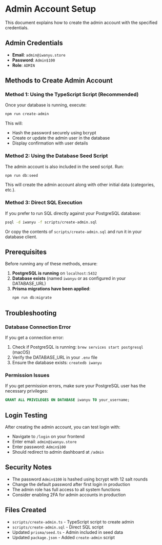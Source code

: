 # Admin Account Setup

This document explains how to create the admin account with the specified credentials.

## Admin Credentials
- **Email**: `admin@iwanyu.store`
- **Password**: `Admin$100`
- **Role**: `ADMIN`

## Methods to Create Admin Account

### Method 1: Using the TypeScript Script (Recommended)

Once your database is running, execute:

```bash
npm run create-admin
```

This will:
- Hash the password securely using bcrypt
- Create or update the admin user in the database
- Display confirmation with user details

### Method 2: Using the Database Seed Script

The admin account is also included in the seed script. Run:

```bash
npm run db:seed
```

This will create the admin account along with other initial data (categories, etc.).

### Method 3: Direct SQL Execution

If you prefer to run SQL directly against your PostgreSQL database:

```bash
psql -d iwanyu -f scripts/create-admin.sql
```

Or copy the contents of `scripts/create-admin.sql` and run it in your database client.

## Prerequisites

Before running any of these methods, ensure:

1. **PostgreSQL is running** on `localhost:5432`
2. **Database exists** (named `iwanyu` or as configured in your DATABASE_URL)
3. **Prisma migrations have been applied**:
   ```bash
   npm run db:migrate
   ```

## Troubleshooting

### Database Connection Error
If you get a connection error:
1. Check if PostgreSQL is running: `brew services start postgresql` (macOS)
2. Verify the DATABASE_URL in your `.env` file
3. Ensure the database exists: `createdb iwanyu`

### Permission Issues
If you get permission errors, make sure your PostgreSQL user has the necessary privileges:
```sql
GRANT ALL PRIVILEGES ON DATABASE iwanyu TO your_username;
```

## Login Testing

After creating the admin account, you can test login with:
- Navigate to `/login` on your frontend
- Enter email: `admin@iwanyu.store`
- Enter password: `Admin$100`
- Should redirect to admin dashboard at `/admin`

## Security Notes

- The password `Admin$100` is hashed using bcrypt with 12 salt rounds
- Change the default password after first login in production
- The admin role has full access to all system functions
- Consider enabling 2FA for admin accounts in production

## Files Created

- `scripts/create-admin.ts` - TypeScript script to create admin
- `scripts/create-admin.sql` - Direct SQL script
- Updated `prisma/seed.ts` - Admin included in seed data
- Updated `package.json` - Added `create-admin` script
